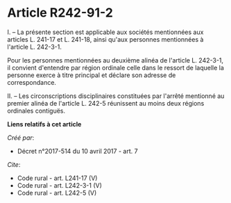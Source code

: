 # Article R242-91-2

I. – La présente section est applicable aux sociétés mentionnées aux articles L. 241-17 et L. 241-18, ainsi qu'aux personnes
mentionnées à l'article L. 242-3-1. 

Pour les personnes mentionnées au deuxième alinéa de l'article L. 242-3-1, il convient d'entendre par région ordinale celle
dans le ressort de laquelle la personne exerce à titre principal et déclare son adresse de correspondance. 

II. – Les circonscriptions disciplinaires constituées par l'arrêté mentionné au premier alinéa de l'article L. 242-5
réunissent au moins deux régions ordinales contiguës.

**Liens relatifs à cet article**

_Créé par_:

  - Décret n°2017-514 du 10 avril 2017 - art. 7

_Cite_:

  - Code rural - art. L241-17 (V)
  - Code rural - art. L242-3-1 (V)
  - Code rural - art. L242-5 (V)
